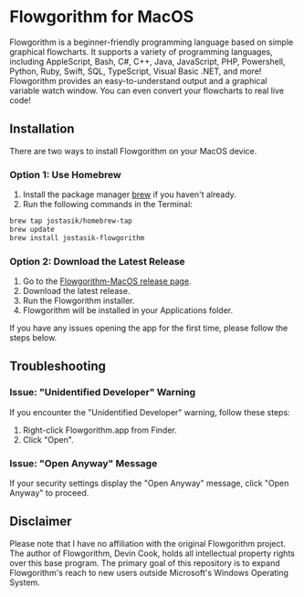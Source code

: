 # Flowgorithm for MacOS

Flowgorithm is a beginner-friendly programming language based on simple graphical flowcharts. It supports a variety of programming languages, including AppleScript, Bash, C#, C++, Java, JavaScript, PHP, Powershell, Python, Ruby, Swift, SQL, TypeScript, Visual Basic .NET, and more! Flowgorithm provides an easy-to-understand output and a graphical variable watch window. You can even convert your flowcharts to real live code!

## Installation

There are two ways to install Flowgorithm on your MacOS device.

### Option 1: Use Homebrew

1.  Install the package manager [brew](https://www.brew.sh) if you haven't already.
2.  Run the following commands in the Terminal:

```bash
brew tap jostasik/homebrew-tap
brew update
brew install jostasik-flowgorithm
```

### Option 2: Download the Latest Release

1.  Go to the [Flowgorithm-MacOS release page](https://github.com/jostasik/Flowgorithm-MacOS/releases).
2.  Download the latest release.
3.  Run the Flowgorithm installer.
4.  Flowgorithm will be installed in your Applications folder.

If you have any issues opening the app for the first time, please follow the steps below.

## Troubleshooting

### Issue: "Unidentified Developer" Warning

If you encounter the "Unidentified Developer" warning, follow these steps:

1.  Right-click Flowgorithm.app from Finder.
2.  Click "Open".

### Issue: "Open Anyway" Message

If your security settings display the "Open Anyway" message, click "Open Anyway" to proceed.

## Disclaimer

Please note that I have no affiliation with the original Flowgorithm project. The author of Flowgorithm, Devin Cook, holds all intellectual property rights over this base program. The primary goal of this repository is to expand Flowgorithm's reach to new users outside Microsoft's Windows Operating System.
